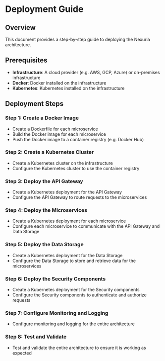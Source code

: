 # Deployment Guide

## Overview

This document provides a step-by-step guide to deploying the Nexuria architecture.

## Prerequisites

* **Infrastructure**: A cloud provider (e.g. AWS, GCP, Azure) or on-premises infrastructure
* **Docker**: Docker installed on the infrastructure
* **Kubernetes**: Kubernetes installed on the infrastructure

## Deployment Steps

### Step 1: Create a Docker Image

* Create a Dockerfile for each microservice
* Build the Docker image for each microservice
* Push the Docker image to a container registry (e.g. Docker Hub)

### Step 2: Create a Kubernetes Cluster

* Create a Kubernetes cluster on the infrastructure
* Configure the Kubernetes cluster to use the container registry

### Step 3: Deploy the API Gateway

* Create a Kubernetes deployment for the API Gateway
* Configure the API Gateway to route requests to the microservices

### Step 4: Deploy the Microservices

* Create a Kubernetes deployment for each microservice
* Configure each microservice to communicate with the API Gateway and Data Storage

### Step 5: Deploy the Data Storage

* Create a Kubernetes deployment for the Data Storage
* Configure the Data Storage to store and retrieve data for the microservices

### Step 6: Deploy the Security Components

* Create a Kubernetes deployment for the Security components
* Configure the Security components to authenticate and authorize requests

### Step 7: Configure Monitoring and Logging

* Configure monitoring and logging for the entire architecture

### Step 8: Test and Validate

* Test and validate the entire architecture to ensure it is working as expected
